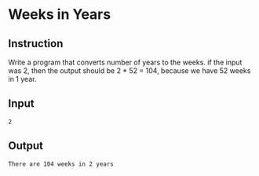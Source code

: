 # Weeks in Years  

## Instruction
Write a program that converts number of years to the weeks. if the input was 2, then the output should be 2 * 52 = 104, because we have 52 weeks in 1 year.

## Input

```
2

```

## Output

```
There are 104 weeks in 2 years

```


